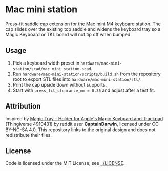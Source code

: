 # Mac mini station

Press-fit saddle cap extension for the Mac mini M4 keyboard station.
The cap slides over the existing top saddle and widens the keyboard tray so a Magic Keyboard
or TKL board will not tip off when bumped.

## Usage

1. Pick a keyboard width preset in `hardware/mac-mini-station/scad/mac_mini_station.scad`.
2. Run `hardware/mac-mini-station/scripts/build.sh` from the repository root to export STL files
   into `hardware/mac-mini-station/stl/`.
3. Print the cap upside down without supports.
4. Start with `press_fit_clearance_mm = 0.35` and adjust after a test fit.

## Attribution

Inspired by [Magic Tray – Holder for Apple's Magic Keyboard and Trackpad][magic-tray]
(Thingiverse 4910431) by reddit user **CaptainDarwin**, licensed under CC BY-NC-SA 4.0.
This repository links to the original design and does not redistribute their files.

[magic-tray]: https://archive.org/details/thingiverse-4910431

## License

Code is licensed under the MIT License, see [../LICENSE](../LICENSE).
